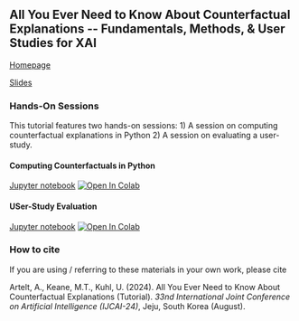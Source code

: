 ## All You Ever Need to Know About Counterfactual Explanations -- Fundamentals, Methods, & User Studies for XAI

[Homepage](https://sites.google.com/view/tut-counterfactuals-ijcai24/)

[Slides](https://github.com/andreArtelt/IJCAI24-CF_Tut/tree/main/IJCAI24-CF_Tut_slides)

### Hands-On Sessions

This tutorial features two hands-on sessions: 1) A session on computing counterfactual explanations in Python 2) A session on evaluating a user-study.

#### Computing Counterfactuals in Python

[Jupyter notebook](0-cf_in_python.ipynb) <a target="_blank" href="https://colab.research.google.com/github/andreArtelt/IJCAI24-CF_Tut/blob/main/0-cf_in_python.ipynb"><img src="https://colab.research.google.com/assets/colab-badge.svg" alt="Open In Colab"/></a>

#### USer-Study Evaluation

[Jupyter notebook](CESORP_study_evaluation.ipynb) <a target="_blank" href="https://colab.research.google.com/github/andreArtelt/IJCAI24-CF_Tut/blob/main/CESORP_study_evaluation.ipynb"><img src="https://colab.research.google.com/assets/colab-badge.svg" alt="Open In Colab"/></a>

### How to cite

If you are using / referring to these materials in your own work, please cite 

Artelt, A., Keane, M.T., Kuhl, U. (2024). All You Ever Need to Know About Counterfactual Explanations (Tutorial).
*33nd International Joint Conference on Artificial Intelligence (IJCAI-24)*, Jeju, South Korea (August).
